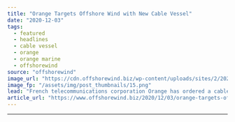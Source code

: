 ```yaml
---
title: "Orange Targets Offshore Wind with New Cable Vessel"
date: "2020-12-03"
tags: 
  - featured
  - headlines
  - cable vessel
  - orange
  - orange marine
  - offshorewind
source: "offshorewind"
image_url: "https://cdn.offshorewind.biz/wp-content/uploads/sites/2/2020/12/03085002/Orange-Targets-Offshore-Wind-with-New-Cable-Vessel.png"
image_fp: "/assets/img/post_thumbnails/15.png"
lead: "French telecommunications corporation Orange has ordered a cable vessel specially designed for the maintenance"
article_url: "https://www.offshorewind.biz/2020/12/03/orange-targets-offshore-wind-with-new-cable-vessel/"
---
```


---
